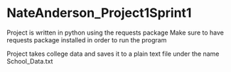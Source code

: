 # NateAnderson_Project1Sprint1
Project is written in python using the requests package
Make sure to have requests package installed in order to run the program

Project takes college data and saves it to a plain text file under the name School_Data.txt
